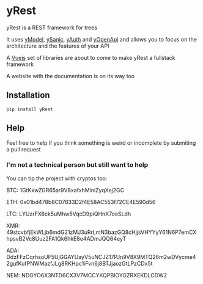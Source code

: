 # yRest
yRest is a REST framework for trees

It uses [yModel](https://github.com/Garito/yModel), [ySanic](https://github.com/Garito/ySanic), [yAuth]() and [yOpenApi]() and allows you to focus on the architecture and the features of your API

A [Vuejs]() set of libraries are about to come to make yRest a fullstack framework

A website with the documentation is on its way too

## Installation
```pip install yRest```

## Help
Feel free to help if you think something is weird or incomplete by submiting a pull request

### I'm not a technical person but still want to help
You can tip the project with cryptos too:

BTC: 1GtKxwZGR65ar9V8xafxhMiniZyqXej2GC

ETH: 0x01bd478b8C07633D2f4E58AC553f72CE4E590d56

LTC: LYUzrFX6ck5uMhw5VqcD9piQHnX7oeSLdh

XMR: 49stcvbfjEkWLjb6mdG21zMJ3uRrLmN3bazGQ8cHjjsVHYYyY61N6P7emCXhpsvB2Vc8Uuz2FA1Qk6hkE8e4ADmJQQ64eyT

ADA: DdzFFzCqrhsoUF5UjGGAYUayV5uNCJZ17PJn9V8X9MTQ26m2wDVycme42gufKufPNWMazfJLg8RKHpc1iFvn6j8BTJjaozGtLPzCDx5t

NEM: NDGYO6X3NTD6CX3V7MCCYKQPBIOYGZRXEKDLCDW2
